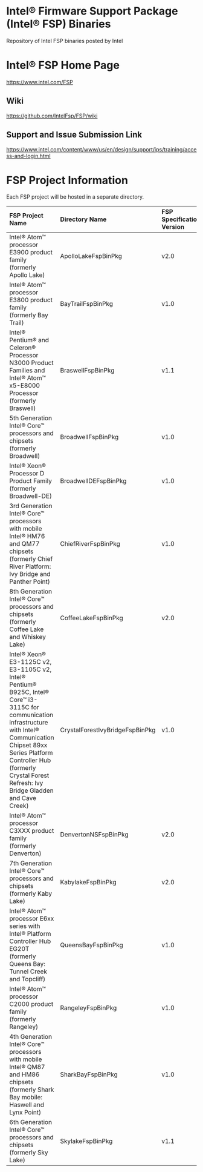 # Intel® Firmware Support Package (Intel® FSP) Binaries
Repository of Intel FSP binaries posted by Intel

# Intel® FSP Home Page
<https://www.intel.com/FSP>

## Wiki
<https://github.com/IntelFsp/FSP/wiki>

## Support and Issue Submission Link
<https://www.intel.com/content/www/us/en/design/support/ips/training/access-and-login.html>

# FSP Project Information
Each FSP project will be hosted in a separate directory.

FSP Project Name | Directory Name | FSP Specification Version
:--------------- | :------------- | :------------------------
Intel® Atom™ processor E3900 product family (formerly Apollo Lake) | ApolloLakeFspBinPkg | v2.0
Intel® Atom™ processor E3800 product family (formerly Bay Trail) | BayTrailFspBinPkg | v1.0
Intel® Pentium® and Celeron® Processor N3000 Product Families and Intel® Atom™ x5-E8000 Processor (formerly Braswell) | BraswellFspBinPkg | v1.1
5th Generation Intel® Core™ processors and chipsets (formerly Broadwell) | BroadwellFspBinPkg | v1.0
Intel® Xeon® Processor D Product Family (formerly Broadwell-DE) | BroadwellDEFspBinPkg | v1.0
3rd Generation Intel® Core™ processors with mobile Intel® HM76 and QM77 chipsets  (formerly Chief River Platform: Ivy Bridge and Panther Point) | ChiefRiverFspBinPkg | v1.0
8th Generation Intel® Core™ processors and chipsets (formerly Coffee Lake and Whiskey Lake) | CoffeeLakeFspBinPkg | v2.0
Intel® Xeon® E3-1125C v2, E3-1105C v2, Intel® Pentium® B925C, Intel® Core™ i3-3115C for communication infrastructure with Intel® Communication Chipset 89xx Series Platform Controller Hub (formerly Crystal Forest Refresh: Ivy Bridge Gladden and Cave Creek) | CrystalForestIvyBridgeFspBinPkg | v1.0
Intel® Atom™ processor C3XXX product family (formerly Denverton) | DenvertonNSFspBinPkg | v2.0
7th Generation Intel® Core™ processors and chipsets (formerly Kaby Lake) | KabylakeFspBinPkg | v2.0
Intel® Atom™ processor E6xx series with Intel® Platform Controller Hub EG20T (formerly Queens Bay: Tunnel Creek and Topcliff) | QueensBayFspBinPkg | v1.0
Intel® Atom™ processor C2000 product family (formerly Rangeley) | RangeleyFspBinPkg | v1.0
4th Generation Intel® Core™ processors with mobile Intel® QM87 and HM86 chipsets (formerly Shark Bay mobile: Haswell and Lynx Point) | SharkBayFspBinPkg | v1.0
6th Generation Intel® Core™ processors and chipsets (formerly Sky Lake) | SkylakeFspBinPkg | v1.1
